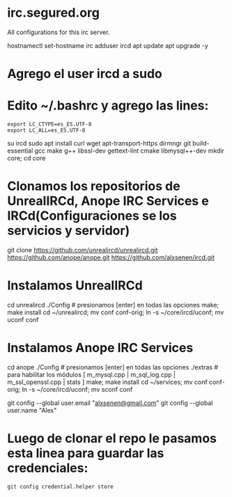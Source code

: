 # irc.segured.org
All configurations for this irc server.

hostnamectl set-hostname irc
adduser ircd
apt update
apt upgrade -y

# Agrego el user ircd a sudo
# Edito ~/.bashrc y agrego las lines:
	export LC_CTYPE=es_ES.UTF-8
	export LC_ALL=es_ES.UTF-8

su ircd
sudo apt install curl wget apt-transport-https dirmngr git build-essential gcc make g++ libssl-dev gettext-lint cmake libmysql++-dev
mkdir core; cd core

# Clonamos los repositorios de UnrealIRCd, Anope IRC Services e IRCd(Configuraciones se los servicios y servidor)
git clone https://github.com/unrealircd/unrealircd.git
https://github.com/anope/anope.git
https://github.com/alxsenen/ircd.git

# Instalamos UnrealIRCd
cd unrealircd
./Config # presionamos [enter] en todas las opciones
make; make install
cd ~/unrealircd; mv conf conf-orig; ln -s ~/core/ircd/uconf; mv uconf conf

# Instalamos Anope IRC Services
cd anope
./Config # presionamos [enter] en todas las opciones
./extras # para habilitar los módulos [ m_mysql.cpp | m_sql_log.cpp | m_ssl_openssl.cpp | stats ]
make; make install
cd ~/services; mv conf conf-orig; ln -s ~/core/ircd/uconf; mv sconf conf

git config --global user.email "alxsenen@gmail.com"
git config --global user.name "Alex"
# Luego de clonar el repo le pasamos esta linea para guardar las credenciales:
	git config credential.helper store

